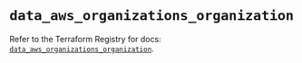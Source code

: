 # `data_aws_organizations_organization`

Refer to the Terraform Registry for docs: [`data_aws_organizations_organization`](https://registry.terraform.io/providers/hashicorp/aws/6.8.0/docs/data-sources/organizations_organization).
